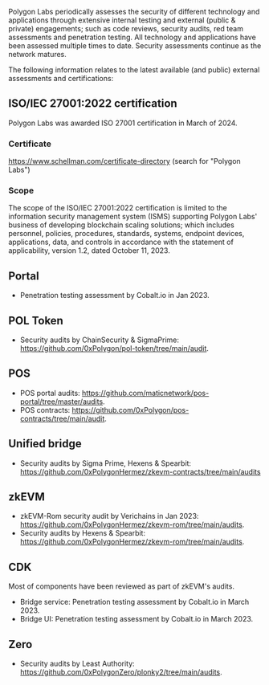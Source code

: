 Polygon Labs periodically assesses the security of different technology and applications through extensive internal testing and external (public & private) engagements; such as code reviews, security audits, red team assessments and penetration testing. All technology and applications have been assessed multiple times to date. Security assessments continue as the network matures.

The following information relates to the latest available (and public) external assessments and certifications:

## ISO/IEC 27001:2022 certification

Polygon Labs was awarded ISO 27001 certification in March of 2024.

### Certificate 

https://www.schellman.com/certificate-directory (search for "Polygon Labs")

### Scope

The scope of the ISO/IEC 27001:2022 certification is limited to the information security management system (ISMS) supporting Polygon Labs' business of developing blockchain scaling solutions; which includes personnel, policies, procedures, standards, systems, endpoint devices, applications, data, and controls in accordance with the statement of applicability, version 1.2, dated October 11, 2023.

## Portal

 - Penetration testing assessment by Cobalt.io in Jan 2023.

## POL Token
 
 - Security audits by ChainSecurity & SigmaPrime: https://github.com/0xPolygon/pol-token/tree/main/audit.

## POS
 
 - POS portal audits: https://github.com/maticnetwork/pos-portal/tree/master/audits.
 - POS contracts: https://github.com/0xPolygon/pos-contracts/tree/main/audit.

## Unified bridge

 - Security audits by Sigma Prime, Hexens & Spearbit: https://github.com/0xPolygonHermez/zkevm-contracts/tree/main/audits

## zkEVM
 
 - zkEVM-Rom security audit by Verichains in Jan 2023: https://github.com/0xPolygonHermez/zkevm-rom/tree/main/audits.
 - Security audits by Hexens & Spearbit: https://github.com/0xPolygonHermez/zkevm-rom/tree/main/audits.

## CDK

Most of components have been reviewed as part of zkEVM's audits.

 - Bridge service: Penetration testing assessment by Cobalt.io in March 2023.
 - Bridge UI: Penetration testing assessment by Cobalt.io in March 2023.

## Zero

 - Security audits by Least Authority: https://github.com/0xPolygonZero/plonky2/tree/main/audits.

